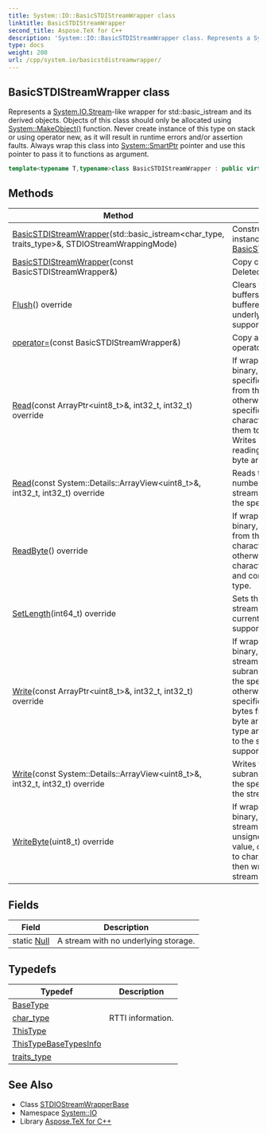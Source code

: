 ```yaml
---
title: System::IO::BasicSTDIStreamWrapper class
linktitle: BasicSTDIStreamWrapper
second_title: Aspose.TeX for C++
description: 'System::IO::BasicSTDIStreamWrapper class. Represents a System.IO.Stream-like wrapper for std::basic_istream and its derived objects. Objects of this class should only be allocated using System::MakeObject() function. Never create instance of this type on stack or using operator new, as it will result in runtime errors and/or assertion faults. Always wrap this class into System::SmartPtr pointer and use this pointer to pass it to functions as argument in C++.'
type: docs
weight: 200
url: /cpp/system.io/basicstdistreamwrapper/
---
```

## BasicSTDIStreamWrapper class


Represents a [System.IO.Stream](../stream/)-like wrapper for std::basic_istream and its derived objects. Objects of this class should only be allocated using [System::MakeObject()](../../system/makeobject/) function. Never create instance of this type on stack or using operator new, as it will result in runtime errors and/or assertion faults. Always wrap this class into [System::SmartPtr](../../system/smartptr/) pointer and use this pointer to pass it to functions as argument.

```cpp
template<typename T,typename>class BasicSTDIStreamWrapper : public virtual System::IO::STDIOStreamWrapperBase<T>
```

## Methods

| Method | Description |
| --- | --- |
| [BasicSTDIStreamWrapper](./basicstdistreamwrapper/)(std::basic_istream\<char_type, traits_type\>\&, STDIOStreamWrappingMode) | Constructs a new instance of the [BasicSTDIStreamWrapper](./). |
| [BasicSTDIStreamWrapper](./basicstdistreamwrapper/)(const BasicSTDIStreamWrapper\&) | Copy constructor. Deleted. |
| [Flush](./flush/)() override | Clears this stream's buffers and writes all buffered data to the underlying storage. Not supported! |
| [operator=](./operator=/)(const BasicSTDIStreamWrapper\&) | Copy assignment operator. Deleted. |
| [Read](./read/)(const ArrayPtr\<uint8_t\>\&, int32_t, int32_t) override | If wrapping mode is binary, reads the specified number of bytes from the stream, otherwise read the specified number of characters and converts them to uint8_t type. Writes result of the reading to the specified byte array. |
| [Read](./read/)(const System::Details::ArrayView\<uint8_t\>\&, int32_t, int32_t) override | Reads the specified number of bytes from the stream and writes them to the specified byte array. |
| [ReadByte](./readbyte/)() override | If wrapping mode is binary, reads a single byte from the last decoded character storage, otherwise read a single character from the stream and convert it to uint8_t type. |
| [SetLength](./setlength/)(int64_t) override | Sets the length of the stream represented by the current object. Not supported! |
| [Write](./write/)(const ArrayPtr\<uint8_t\>\&, int32_t, int32_t) override | If wrapping mode is binary, writes to the stream the specified subrange of bytes from the specified byte array, otherwise convert the specified subrange of bytes from the specified byte array to char_type type ant then writes result to the stream. Not supported! |
| [Write](./write/)(const System::Details::ArrayView\<uint8_t\>\&, int32_t, int32_t) override | Writes the specified subrange of bytes from the specified byte array to the stream. |
| [WriteByte](./writebyte/)(uint8_t) override | If wrapping mode is binary, writes to the stream the specified unsigned 8-bit integer value, otherwise convert it to char_type type and then write the result to the stream. Not supported! |
## Fields

| Field | Description |
| --- | --- |
| static [Null](../stream/null/) | A stream with no underlying storage. |
## Typedefs

| Typedef | Description |
| --- | --- |
| [BaseType](./basetype/) |  |
| [char_type](./char_type/) | RTTI information. |
| [ThisType](./thistype/) |  |
| [ThisTypeBaseTypesInfo](./thistypebasetypesinfo/) |  |
| [traits_type](./traits_type/) |  |
## See Also

* Class [STDIOStreamWrapperBase](../stdiostreamwrapperbase/)
* Namespace [System::IO](../)
* Library [Aspose.TeX for C++](../../)
